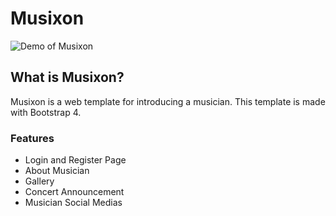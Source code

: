 # Musixon
![Demo of Musixon](https://ik.imagekit.io/bcdeh9gg1p3/Screenshot_from_2020-12-15_10-54-47_QIvJB7cDSkY.png)

## What is Musixon?
Musixon is a web template for introducing a musician. This template is made with Bootstrap 4.

### Features
* Login and Register Page
* About Musician
* Gallery
* Concert Announcement
* Musician Social Medias
